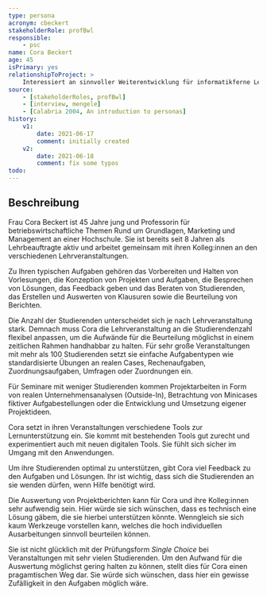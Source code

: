 ```yaml
---
type: persona
acronym: cbeckert
stakeholderRole: profBwl
responsible: 
    - psc
name: Cora Beckert
age: 45
isPrimary: yes
relationshipToProject: >
    Interessiert an sinnvoller Weiterentwicklung für informatikferne Lehrveranstaltungen.
source: 
    - [stakeholderRoles, profBwl]
    - [interview, mengele]
    - [Calabria 2004, An introduction to personas]
history:
    v1:
        date: 2021-06-17
        comment: initially created
    v2:
        date: 2021-06-18
        comment: fix some typos
todo:
---
```


## Beschreibung

Frau Cora Beckert ist 45 Jahre jung und Professorin für betriebswirtschaftliche Themen Rund um Grundlagen, Marketing und Management an einer Hochschule. Sie ist bereits seit 8 Jahren als Lehrbeauftragte aktiv und arbeitet gemeinsam mit ihren Kolleg:innen an den verschiedenen Lehrveranstaltungen. 

Zu Ihren typischen Aufgaben gehören das Vorbereiten und Halten von Vorlesungen, die Konzeption von Projekten und Aufgaben, die Besprechen von Lösungen, das Feedback geben und das Beraten von Studierenden, das Erstellen und Auswerten von Klausuren sowie die Beurteilung von Berichten.

Die Anzahl der Studierenden unterscheidet sich je nach Lehrveranstaltung stark. Demnach muss Cora die Lehrveranstaltung an die Studierendenzahl flexibel anpassen, um die Aufwände für die Beurteilung möglichst in einem zeitlichen Rahmen handhabbar zu halten. Für sehr große Veranstaltungen mit mehr als 100 Studierenden setzt sie einfache Aufgabentypen wie standardisierte Übungen an realen Cases, Rechenaufgaben, Zuordnungsaufgaben, Umfragen oder Zuordnungen ein. 

Für Seminare mit weniger Studierenden kommen Projektarbeiten in Form von realen Unternehmensanalysen (Outside-In), Betrachtung von Minicases fiktiver Aufgabestellungen oder die Entwicklung und Umsetzung eigener Projektideen.

Cora setzt in ihren Veranstaltungen verschiedene Tools zur Lernunterstützung ein. Sie kommt mit bestehenden Tools gut zurecht und experimentiert auch mit neuen digitalen Tools. Sie fühlt sich sicher im Umgang mit den Anwendungen.

Um ihre Studierenden optimal zu unterstützen, gibt Cora viel Feedback zu den Aufgaben und Lösungen. Ihr ist wichtig, dass sich die Studierenden an sie wenden dürfen, wenn Hilfe benötigt wird.

Die Auswertung von Projektberichten kann für Cora und ihre Kolleg:innen sehr aufwendig sein. Hier würde sie sich wünschen, dass es technisch eine Lösung gäbem, die sie hierbei unterstützen könnte. Wenngleich sie sich kaum Werkzeuge vorstellen kann, welches die hoch individuellen Ausarbeitungen sinnvoll beurteilen können.

Sie ist nicht glücklich mit der Prüfungsform _Single Choice_ bei Veranstaltungen mit sehr vielen Studierenden. Um den Aufwand für die Auswertung möglichst gering halten zu können, stellt dies für Cora einen pragamtischen Weg dar. Sie würde sich wünschen, dass hier ein gewisse Zufälligkeit in den Aufgaben möglich wäre.